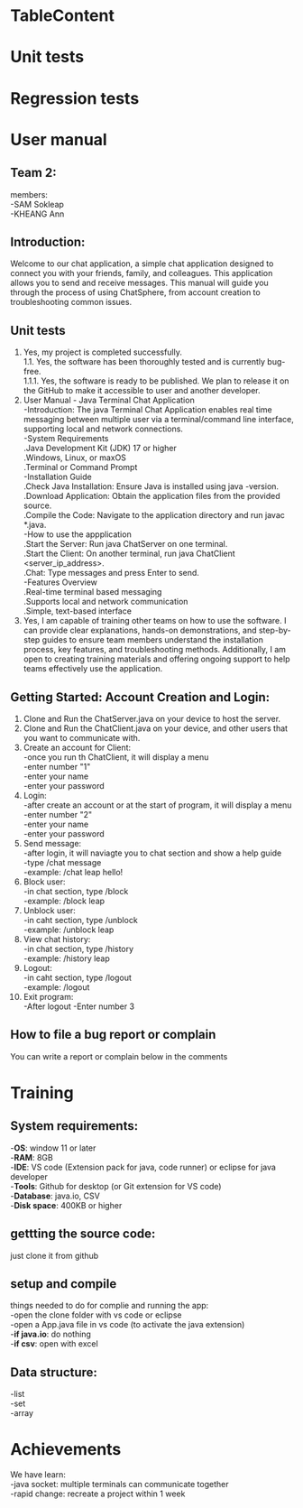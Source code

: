 # TableContent
# Unit tests  

# Regression tests  
# User manual  
## Team 2:  
members:  
-SAM Sokleap  
-KHEANG Ann  
## Introduction:  
Welcome to our chat application, a simple chat application designed to connect you with your friends, family, and colleagues. This application allows you to send and receive messages. This manual will guide you through the process of using ChatSphere, from account creation to troubleshooting common issues.  
## Unit tests
1. Yes, my project is completed successfully.  
  1.1. Yes, the software has been thoroughly tested and is currently bug-free.      
       1.1.1. Yes, the software is ready to be published. We plan to release it on the GitHub to  make it accessible to user and another developer.  
2. User Manual - Java Terminal Chat Application   
   -Introduction: The java Terminal Chat Application enables real time messaging between multiple user via a terminal/command line interface, supporting local and network connections.  
   -System Requirements  
     .Java Development Kit (JDK) 17 or higher    
     .Windows, Linux, or maxOS  
     .Terminal or Command Prompt  
   -Installation Guide  
     .Check Java Installation: Ensure Java is installed using java -version.  
     .Download Application: Obtain the application files from the provided source.  
     .Compile the Code: Navigate to the application directory and run javac *.java.  
   -How to use the appplication  
     .Start the Server: Run java ChatServer on one terminal.  
     .Start the Client: On another terminal, run java ChatClient <server_ip_address>.  
     .Chat: Type messages and press Enter to send.  
   -Features Overview  
     .Real-time terminal based messaging    
     .Supports local and network communication  
     .Simple, text-based interface
3.   Yes, I am capable of training other teams on how to use the software. I can provide clear explanations, hands-on demonstrations, and step-by-step guides to ensure team members understand the installation process, key features, and troubleshooting methods. Additionally, I am open to creating training materials and offering ongoing support to help teams effectively use the application.    
 
## Getting Started: Account Creation and Login:  
1. Clone and Run the ChatServer.java on your device to host the server.   
2. Clone and Run the ChatClient.java on your device, and other users that you want to communicate with. 
3. Create an account for Client:  
  -once you run th ChatClient, it will display a menu  
  -enter number "1"  
  -enter your name  
  -enter your password  
4. Login:  
  -after create an account or at the start of program, it will display a menu  
  -enter number "2"  
  -enter your name  
  -enter your password  
5. Send message:  
  -after login, it will naviagte you to chat section and show a help guide  
  -type /chat <username> message  
  -example: /chat leap hello!  
6. Block user:  
  -in chat section, type /block <username>  
  -example: /block leap  
7. Unblock user:  
  -in caht section, type /unblock <username>  
  -example: /unblock leap  
8. View chat history:  
  -in chat section, type /history <username>  
  -example: /history leap  
9. Logout:  
  -in caht section, type /logout  
  -example: /logout  
10. Exit program:  
  -After logout
  -Enter number 3
## How to file a bug report or complain
You can write a report or complain below in the comments  
# Training
## System requirements:
-**OS**: window 11 or later  
-**RAM**: 8GB  
-**IDE**: VS code (Extension pack for java, code runner) or eclipse for java developer  
-**Tools**:  Github for desktop (or Git extension for VS code)  
-**Database**: java.io, CSV  
-**Disk space**: 400KB or higher  
## gettting the source code:  
just clone it from github  
## setup and compile  
things needed to do for complie and running the app:  
-open the clone folder with vs code or eclipse  
-open a App.java file in vs code (to activate the java extension)  
-**if java.io**: do nothing  
-**if csv**: open with excel  
## Data structure:   
-list  
-set  
-array  
# Achievements
We have learn:  
  -java socket: multiple terminals can communicate together  
  -rapid change: recreate a project within 1 week  

